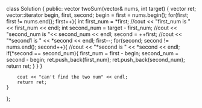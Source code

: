 class Solution {
public:
    vector<int> twoSum(vector<int>& nums, int target) {
        vector<int> ret;
        vector<int>::iterator begin, first, second;
        begin = first  = nums.begin();
        for(first; first != nums.end(); first++){
            int first_num = *first;
           //cout << "first_num is "<< first_num << endl;
            int second_num = target - first_num;
            //cout << "second_num is "<< second_num << endl;
            second = ++first;
            //cout << "*second1 is " << *second << endl; 
            first--;
            for(second; second != nums.end(); second++){
                //cout << "*second is " << *second << endl; 
                if(*second == second_num){
                    first_num = first - begin;
                    second_num = second - begin;
                    ret.push_back(first_num);
                    ret.push_back(second_num);
                    return ret;
                }
            }
        }
        
        cout << "can't find the two num" << endl;
        return ret;
    }
};

